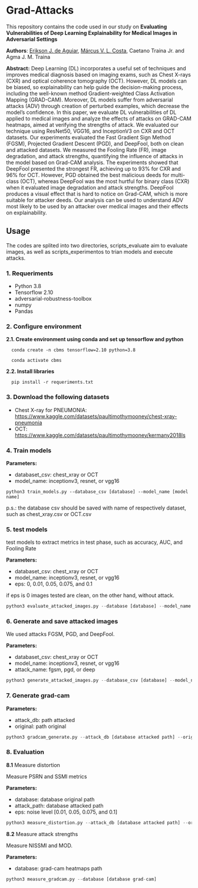 # Grad-Attacks

This repository contains the code used in our study on **Evaluating Vulnerabilities of Deep Learning Explainability for
Medical Images in Adversarial Settings**

**Authors**: [Erikson J. de Aguiar](https://github.com/eriksonJAguiar), [Márcus V. L. Costa](https://github.com/usmarcv), Caetano Traina Jr. and Agma J. M. Traina

**Abstract:**
Deep Learning (DL) incorporates a useful set of techniques and improves medical diagnosis based on imaging exams, such as Chest X-rays (CXR) and optical coherence tomography (OCT). However, DL models can be biased, so explainability can help guide the decision-making process, including the well-known method Gradient-weighted Class Activation Mapping (GRAD-CAM). Moreover, DL models suffer from adversarial attacks (ADV) through creation of perturbed examples, which decrease the model’s confidence. In this paper, we evaluate DL vulnerabilities of DL applied to medical images and analyze the effects of attacks on GRAD-CAM heatmaps, aimed at verifying the strengths of attack. We evaluated our technique using ResNet50, VGG16, and InceptionV3 on CXR and OCT datasets. Our experiments evaluated the Fast Gradient Sign Method (FGSM), Projected Gradient Descent (PGD), and DeepFool, both on  clean and attacked datasets. We measured the Fooling Rate (FR), image degradation, and attack strengths, quantifying the influence of attacks in the model based on Grad-CAM analysis. The experiments showed that DeepFool presented the strongest FR, achieving up to 93% for CXR and 96% for OCT. However, PGD obtained the best malicious deeds for multi-class (OCT), whereas DeepFool was the most hurtful for binary class (CXR) when it evaluated image degradation and attack strengths. DeepFool produces a visual effect that is hard to notice on Grad-CAM, which is more suitable for attacker deeds. Our analysis can be used to understand ADV most likely to be used by an attacker over medical images and their effects on explainability.

<!-- **Proposal overview**

![Workflow](./workflow.png) -->

## Usage

The codes are splited into two directories, scripts_evaluate aim to evaluate images, as well as scripts_experimentos to trian models and execute attacks.

### 1. Requeriments

- Python 3.8
- Tensorflow 2.10
- adversarial-robustness-toolbox
- numpy
- Pandas

### 2. Configure environment

**2.1. Create environment using conda and set up tensorflow and python** 
```shell
  conda create -n cbms tensorflow=2.10 python=3.8
```
```shell
  conda activate cbms
```

**2.2. Install libraries**

```shell
  pip install -r requeriments.txt
```

### 3. Download the following datasets

- Chest X-ray for PNEUMONIA: https://www.kaggle.com/datasets/paultimothymooney/chest-xray-pneumonia
- OCT: https://www.kaggle.com/datasets/paultimothymooney/kermany2018ls

### 4. Train models

**Parameters:** 
  - databaset_csv: chest_xray or OCT
  - model_name: inceptionv3, resnet, or vgg16

```shell
python3 train_models.py --database_csv [database] --model_name [model name]
```
p.s.: the database csv should be saved with name of respectively dataset, such as chest_xray.csv or OCT.csv

### 5. test models

test models to extract metrics in test phase, such as accuracy, AUC, and Fooling Rate

**Parameters:** 
  - databaset_csv: chest_xray or OCT
  - model_name: inceptionv3, resnet, or vgg16
  - eps: 0, 0.01, 0.05, 0.075, and 0.1
  
if eps is 0 images tested are clean, on the other hand, without attack.

```python
python3 evaluate_attacked_images.py --database [database] --model_name [model name] --eps [noise level]
```

### 6. Generate and save attacked images

We used attacks FGSM, PGD, and DeepFool.

**Parameters:** 
  - databaset_csv: chest_xray or OCT
  - model_name: inceptionv3, resnet, or vgg16
  - attack_name: fgsm, pgd, or deep

```python
python3 generate_attacked_images.py --database_csv [database] --model_name [model name] --attack_name [attack name]
```

### 7. Generate grad-cam

**Parameters:** 
  - attack_db: path attacked
  - original: path original
  
```python
python3 gradcam_generate.py --attack_db [database attacked path] --original [database original path]
```

### 8. Evaluation

**8.1** Measure distortion

Measure PSRN and SSMI metrics

**Parameters:** 
  - database: database original path
  - attack_path: database attacked path
  - eps: noise level [0.01, 0.05, 0.075, and 0.1]
  
```python
python3 measure_distortion.py --attack_db [database attacked path] --original [database original path]
```
**8.2** Measure attack strengths

Measure NISSMI and MOD.

**Parameters:** 
  - database: grad-cam heatmaps path
  
```python
python3 measure_gradcam.py --database [database grad-cam]
```

